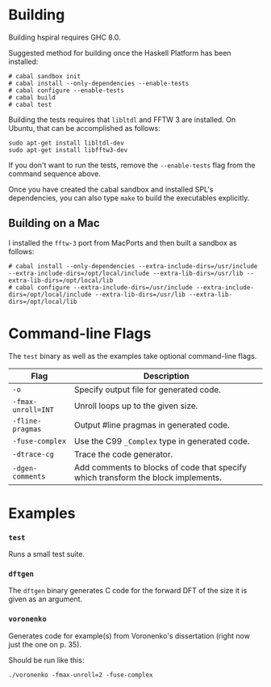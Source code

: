 # Building

Building hspiral requires GHC 8.0.

Suggested method for building once the Haskell Platform has been installed:

```
# cabal sandbox init
# cabal install --only-dependencies --enable-tests
# cabal configure --enable-tests
# cabal build
# cabal test
```

Building the tests requires that `libltdl` and FFTW 3 are installed. On Ubuntu,
that can be accomplished as follows:

```
sudo apt-get install libltdl-dev
sudo apt-get install libfftw3-dev
```

If you don't want to run the tests, remove the `--enable-tests` flag from the
command sequence above.

Once you have created the cabal sandbox and installed SPL's dependencies, you
can also type `make` to build the executables explicitly.

## Building on a Mac

I installed the `fftw-3` port from MacPorts and then built a sandbox as follows:

```
# cabal install --only-dependencies --extra-include-dirs=/usr/include --extra-include-dirs=/opt/local/include --extra-lib-dirs=/usr/lib --extra-lib-dirs=/opt/local/lib
# cabal configure --extra-include-dirs=/usr/include --extra-include-dirs=/opt/local/include --extra-lib-dirs=/usr/lib --extra-lib-dirs=/opt/local/lib
```

# Command-line Flags

The `test` binary as well as the examples take optional command-line flags.

| Flag               | Description |
| ---                | --- |
| `-o` | Specify output file for generated code. |
| `-fmax-unroll=INT` | Unroll loops up to the given size. |
| `-fline-pragmas` | Output #line pragmas in generated code. |
| `-fuse-complex` | Use the C99 `_Complex` type in generated code. |
| `-dtrace-cg` | Trace the code generator. |
| `-dgen-comments` | Add comments to blocks of code that specify which transform the block implements. |

# Examples

### `test`

Runs a small test suite.

### `dftgen`

The `dftgen` binary generates C code for the forward DFT of the size it is given
as an argument.

### `voronenko`

Generates code for example(s) from Voronenko's dissertation (right now just the
one on p. 35).

Should be run like this:

```
./voronenko -fmax-unroll=2 -fuse-complex
```
